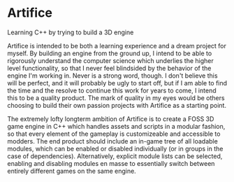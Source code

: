 # Artifice
Learning C++ by trying to build a 3D engine

Artifice is intended to be both a learning experience and a dream project for myself. By building an engine from the ground up, I
intend to be able to rigorously understand the computer science which underlies the higher level functionality, so that I never
feel blindsided by the behavior of the engine I'm working in. Never is a strong word, though. I don't believe this will be perfect,
and it will probably be ugly to start off, but if I am able to find the time and the resolve to continue this work for years to come,
I intend this to be a quality product. The mark of quality in my eyes would be others choosing to build their own passion projects 
with Artifice as a starting point.

The extremely lofty longterm ambition of Artifice is to create a FOSS 3D game engine in C++ which handles assets and scripts in a
modular fashion, so that every element of the gameplay is customizeable and accessible to modders. The end product should include
an in-game tree of all loadable modules, which can be enabled or disabled individually (or in groups in the case of dependencies).
Alternatively, explicit module lists can be selected, enabling and disabling modules en masse to essentially switch between entirely
different games on the same engine.